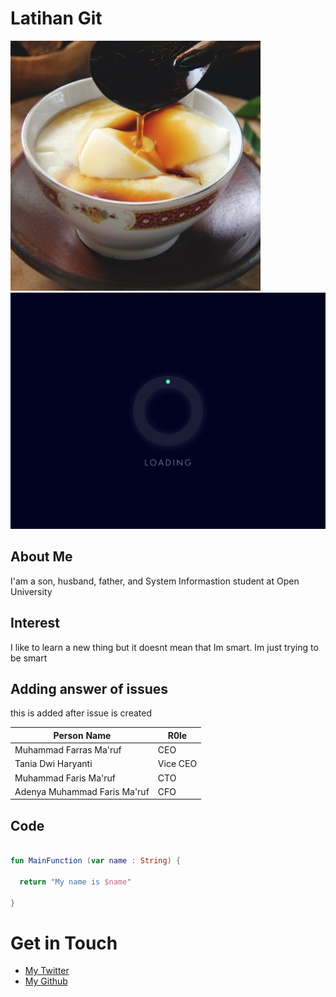 # Latihan Git

![logo](wedang.jpg)
![image loading](img_load.gif)

## About Me
I'am a son, husband, father, and System Informastion student at Open University

## Interest
I like to learn a new thing but it doesnt mean that Im smart. Im just trying to be smart

## Adding answer of issues
this is added after issue is created

| Person Name  | R0le |
| ------------- | ------------- |
| Muhammad Farras Ma'ruf  | CEO  |
| Tania Dwi Haryanti  | Vice CEO  |
| Muhammad Faris Ma'ruf | CTO |
| Adenya Muhammad Faris Ma'ruf | CFO |

## Code
```kotlin

fun MainFunction (var name : String) {

  return "My name is $name"

}

```

# Get in Touch
<ul>
<li><a href="https://twitter.com/{{ site.twitter_username }}">My Twitter</a></li>
<li><a href="https://github.com/{{ site.github_username}} ">My Github</a></li>
</ul>

